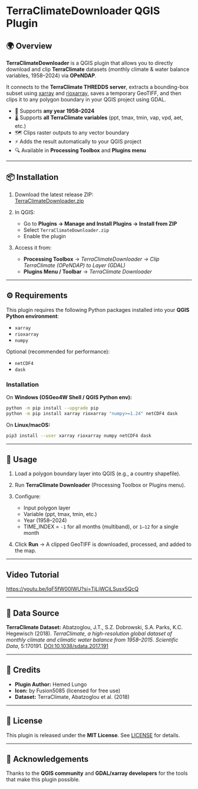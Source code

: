 # TerraClimateDownloader QGIS Plugin

## 🌍 Overview
**TerraClimateDownloader** is a QGIS plugin that allows you to directly download and clip **TerraClimate** datasets (monthly climate & water balance variables, 1958–2024) via **OPeNDAP**.  

It connects to the **TerraClimate THREDDS server**, extracts a bounding-box subset using [xarray](https://xarray.dev) and [rioxarray](https://corteva.github.io/rioxarray/), saves a temporary GeoTIFF, and then clips it to any polygon boundary in your QGIS project using GDAL.

- 📅 Supports **any year 1958–2024**
- 🌡️ Supports **all TerraClimate variables** (ppt, tmax, tmin, vap, vpd, aet, etc.)
- 🗺️ Clips raster outputs to any vector boundary
- ⚡ Adds the result automatically to your QGIS project
- 🔍 Available in **Processing Toolbox** and **Plugins menu**

---

## 📦 Installation

1. Download the latest release ZIP:  
   [TerraClimateDownloader.zip](https://github.com/Heed725/Terraclimate_QGIS_Plugin/blob/main/TerraClimateDownloader-0.0.2.zip)

2. In QGIS:  
   - Go to **Plugins → Manage and Install Plugins → Install from ZIP**  
   - Select `TerraClimateDownloader.zip`  
   - Enable the plugin  

3. Access it from:  
   - **Processing Toolbox** → *TerraClimateDownloader → Clip TerraClimate (OPeNDAP) to Layer (GDAL)*  
   - **Plugins Menu / Toolbar** → *TerraClimate Downloader*  

---

## ⚙️ Requirements

This plugin requires the following Python packages installed into your **QGIS Python environment**:

- `xarray`
- `rioxarray`
- `numpy`

Optional (recommended for performance):  
- `netCDF4`
- `dask`

### Installation

On **Windows (OSGeo4W Shell / QGIS Python env):**
```bash
python -m pip install --upgrade pip
python -m pip install xarray rioxarray "numpy>=1.24" netCDF4 dask
````

On **Linux/macOS:**

```bash
pip3 install --user xarray rioxarray numpy netCDF4 dask
```

---

## 🚀 Usage

1. Load a polygon boundary layer into QGIS (e.g., a country shapefile).
2. Run **TerraClimate Downloader** (Processing Toolbox or Plugins menu).
3. Configure:

   * Input polygon layer
   * Variable (ppt, tmax, tmin, etc.)
   * Year (1958–2024)
   * TIME_INDEX = `-1` for all months (multiband), or `1–12` for a single month
4. Click **Run** → A clipped GeoTIFF is downloaded, processed, and added to the map.

---
## Video Tutorial

https://youtu.be/IqF5fW00lWU?si=TjLjWCiLSusx5QcQ

---

## 📖 Data Source

**TerraClimate Dataset:**
Abatzoglou, J.T., S.Z. Dobrowski, S.A. Parks, K.C. Hegewisch (2018).
*TerraClimate, a high-resolution global dataset of monthly climate and climatic water balance from 1958–2015*.
*Scientific Data*, 5:170191. [DOI:10.1038/sdata.2017.191](https://doi.org/10.1038/sdata.2017.191)

---

## 🎨 Credits

* **Plugin Author:** Hemed Lungo
* **Icon:** by Fusion5085 (licensed for free use)
* **Dataset:** TerraClimate, Abatzoglou et al. (2018)

---

## 📜 License

This plugin is released under the **MIT License**.
See [LICENSE](LICENSE) for details.

---

## 🙌 Acknowledgements

Thanks to the **QGIS community** and **GDAL/xarray developers** for the tools that make this plugin possible.
